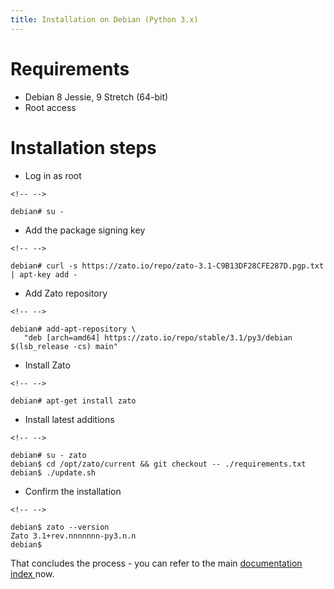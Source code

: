```yaml
---
title: Installation on Debian (Python 3.x)
---
```


Requirements
============

-   Debian 8 Jessie, 9 Stretch (64-bit)
-   Root access

Installation steps
==================

-   Log in as root

```{=html}
<!-- -->
```
    debian# su -

-   Add the package signing key

```{=html}
<!-- -->
```
    debian# curl -s https://zato.io/repo/zato-3.1-C9B13DF28CFE287D.pgp.txt | apt-key add -

-   Add Zato repository

```{=html}
<!-- -->
```
    debian# add-apt-repository \
       "deb [arch=amd64] https://zato.io/repo/stable/3.1/py3/debian $(lsb_release -cs) main"

-   Install Zato

```{=html}
<!-- -->
```
    debian# apt-get install zato

-   Install latest additions

```{=html}
<!-- -->
```
    debian# su - zato
    debian$ cd /opt/zato/current && git checkout -- ./requirements.txt
    debian$ ./update.sh

-   Confirm the installation

```{=html}
<!-- -->
```
    debian$ zato --version
    Zato 3.1+rev.nnnnnnn-py3.n.n
    debian$

That concludes the process - you can refer to the main
[documentation index ](../../../../index)
now.
